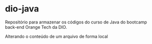 # dio-java
Repositório para armazenar os códigos do curso de Java do bootcamp back-end Orange Tech da DIO.

Alterando o conteúdo de um arquivo de forma local
